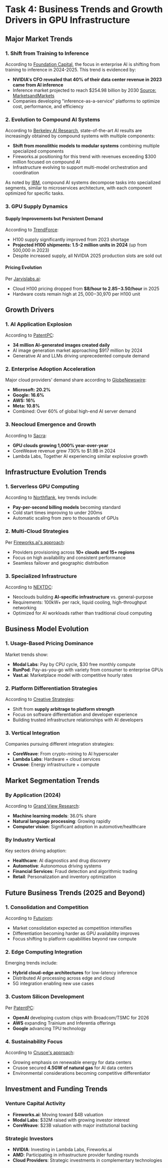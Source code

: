 # Task 4: Business Trends and Growth Drivers in GPU Infrastructure

## Major Market Trends

### 1. Shift from Training to Inference

According to [Foundation Capital](https://foundationcapital.com/where-ai-is-headed-in-2025/), the focus in enterprise AI is shifting from training to inference in 2024-2025. This trend is evidenced by:
- **NVIDIA's CFO revealed that 40% of their data center revenue in 2023 came from AI inference** 
- Inference market projected to reach $254.98 billion by 2030 [Source: MarketsandMarkets](https://www.marketsandmarkets.com/Market-Reports/ai-inference-market-189921964.html)
- Companies developing "inference-as-a-service" platforms to optimize cost, performance, and efficiency

### 2. Evolution to Compound AI Systems

According to [Berkeley AI Research](https://bair.berkeley.edu/blog/2024/02/18/compound-ai-systems/), state-of-the-art AI results are increasingly obtained by compound systems with multiple components:
- **Shift from monolithic models to modular systems** combining multiple specialized components
- Fireworks.ai positioning for this trend with revenues exceeding $300 million focused on compound AI
- Infrastructure evolving to support multi-model orchestration and coordination

As noted by [IBM](https://www.ibm.com/think/topics/compound-ai-systems), compound AI systems decompose tasks into specialized segments, similar to microservices architecture, with each component optimized for specific tasks.

### 3. GPU Supply Dynamics

#### Supply Improvements but Persistent Demand
According to [TrendForce](https://www.trendforce.com/news/2024/02/28/news-nvidias-h100-ai-chip-no-longer-out-of-reach-inventory-pressure-reportedly-forces-customers-to-resell/):
- H100 supply significantly improved from 2023 shortage
- **Projected H100 shipments: 1.5-2 million units in 2024** (up from 500,000 in 2023)
- Despite increased supply, all NVIDIA 2025 production slots are sold out

#### Pricing Evolution
Per [Jarvislabs.ai](https://docs.jarvislabs.ai/blog/h100-price):
- Cloud H100 pricing dropped from **$8/hour to $2.85-$3.50/hour** in 2025
- Hardware costs remain high at $25,000-$30,970 per H100 unit

## Growth Drivers

### 1. AI Application Explosion

According to [PatentPC](https://patentpc.com/blog/the-ai-chip-boom-market-growth-and-demand-for-gpus-npus-latest-data):
- **34 million AI-generated images created daily**
- AI image generation market approaching $917 million by 2024
- Generative AI and LLMs driving unprecedented compute demand

### 2. Enterprise Adoption Acceleration

Major cloud providers' demand share according to [GlobeNewswire](https://www.globenewswire.com/news-release/2024/11/04/2974234/28124/en/GPU-Cloud-Service-Market-Competitive-Landscape-Report-2024-Development-Trends-and-Key-Players-in-the-Era-of-LLM-and-GenAI.html):
- **Microsoft: 20.2%**
- **Google: 16.6%**
- **AWS: 16%**
- **Meta: 10.8%**
- Combined: Over 60% of global high-end AI server demand

### 3. Neocloud Emergence and Growth

According to [Sacra](https://sacra.com/research/gpu-clouds-growing/):
- **GPU clouds growing 1,000% year-over-year**
- CoreWeave revenue grew 730% to $1.9B in 2024
- Lambda Labs, Together AI experiencing similar explosive growth

## Infrastructure Evolution Trends

### 1. Serverless GPU Computing

According to [Northflank](https://northflank.com/blog/the-best-serverless-gpu-cloud-providers), key trends include:
- **Pay-per-second billing models** becoming standard
- Cold start times improving to under 200ms
- Automatic scaling from zero to thousands of GPUs

### 2. Multi-Cloud Strategies

Per [Fireworks.ai's approach](https://fireworks.ai/blog/spring-update-faster-models-dedicated-deployments-postpaid-pricing):
- Providers provisioning across **10+ clouds and 15+ regions**
- Focus on high availability and consistent performance
- Seamless failover and geographic distribution

### 3. Specialized Infrastructure

According to [NEXTDC](https://www.nextdc.com/blog/neoclouds-vs-hyperscalers-the-rise-of-ai-first-infrastructure-and-what-it-means-for-you):
- Neoclouds building **AI-specific infrastructure** vs. general-purpose
- Requirements: 100kW+ per rack, liquid cooling, high-throughput networking
- Optimized for AI workloads rather than traditional cloud computing

## Business Model Evolution

### 1. Usage-Based Pricing Dominance

Market trends show:
- **Modal Labs**: Pay by CPU cycle, $30 free monthly compute
- **RunPod**: Pay-as-you-go with variety from consumer to enterprise GPUs
- **Vast.ai**: Marketplace model with competitive hourly rates

### 2. Platform Differentiation Strategies

According to [Creative Strategies](https://creativestrategies.com/research/neoclouds-vs-hyperscalers-a-shift-from-access-to-platform/):
- Shift from **supply arbitrage to platform strength**
- Focus on software differentiation and developer experience
- Building trusted infrastructure relationships with AI developers

### 3. Vertical Integration

Companies pursuing different integration strategies:
- **CoreWeave**: From crypto-mining to AI hyperscaler
- **Lambda Labs**: Hardware + cloud services
- **Crusoe**: Energy infrastructure + compute

## Market Segmentation Trends

### By Application (2024)
According to [Grand View Research](https://www.grandviewresearch.com/industry-analysis/artificial-intelligence-ai-inference-market-report):
- **Machine learning models**: 36.0% share
- **Natural language processing**: Growing rapidly
- **Computer vision**: Significant adoption in automotive/healthcare

### By Industry Vertical
Key sectors driving adoption:
- **Healthcare**: AI diagnostics and drug discovery
- **Automotive**: Autonomous driving systems
- **Financial Services**: Fraud detection and algorithmic trading
- **Retail**: Personalization and inventory optimization

## Future Business Trends (2025 and Beyond)

### 1. Consolidation and Competition

According to [Futuriom](https://www.futuriom.com/articles/news/could-neoclouds-become-commoditized/2025/04):
- Market consolidation expected as competition intensifies
- Differentiation becoming harder as GPU availability improves
- Focus shifting to platform capabilities beyond raw compute

### 2. Edge Computing Integration

Emerging trends include:
- **Hybrid cloud-edge architectures** for low-latency inference
- Distributed AI processing across edge and cloud
- 5G integration enabling new use cases

### 3. Custom Silicon Development

Per [PatentPC](https://patentpc.com/blog/the-ai-chip-market-explosion-key-stats-on-nvidia-amd-and-intels-ai-dominance):
- **OpenAI** developing custom chips with Broadcom/TSMC for 2026
- **AWS** expanding Trainium and Inferentia offerings
- **Google** advancing TPU technology

### 4. Sustainability Focus

According to [Crusoe's approach](https://www.datacenterfrontier.com/cloud/article/55284280/deep-data-center-neoclouds-as-the-picks-and-shovels-of-the-ai-gold-rush):
- Growing emphasis on renewable energy for data centers
- Crusoe secured **4.5GW of natural gas** for AI data centers
- Environmental considerations becoming competitive differentiator

## Investment and Funding Trends

### Venture Capital Activity
- **Fireworks.ai**: Moving toward $4B valuation
- **Modal Labs**: $32M raised with growing investor interest
- **CoreWeave**: $23B valuation with major institutional backing

### Strategic Investors
- **NVIDIA**: Investing in Lambda Labs, Fireworks.ai
- **AMD**: Participating in infrastructure provider funding rounds
- **Cloud Providers**: Strategic investments in complementary technologies